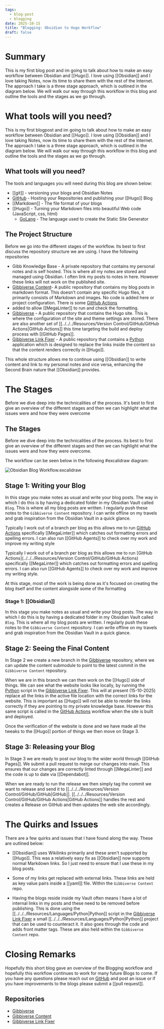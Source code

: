 ```yaml
---
tags:
  - blog-post
  - blogging
date: 2025-10-15
title: "Blogging: Obsidian to Hugo Workflow"
draft: false
---
```

# Summary

This is my first blog post and im going to talk about how to make an easy workflow between Obsidian and [[Hugo]]. I love using [[Obsidian]] and I love taking Notes, now its time to share them with the rest of the Internet. The approach I take is a three stage approach, which is outlined in the diagram below. We will walk our way through this workflow in this blog and outline the tools and the stages as we go through.

# What tools will you need?

This is my first blogpost and im going to talk about how to make an easy workflow between Obsidian and [[Hugo]]. I love using [[Obsidian]] and I love taking Notes, now its time to share them with the rest of the Internet. The approach I take is a three stage approach, which is outlined in the diagram below. We will walk our way through this workflow in this blog and outline the tools and the stages as we go through.

## What tools will you need?

The tools and languages you will need during this blog are shown below:

- [[git]] - versioning your blogs and Obsidian Notes
- [GitHub](https://github.com/ScottGibb) - Hosting your Repositories and publishing your [[Hugo]] Blog
- [[Markdown]] - The file format of your blogs
- [[Hugo]] - Turning your Markdown files into beautiful Web code (JavaScript, css, html)
  - [GoLang](../../../Resources/Languages/GoLang.md) - The language used to create the Static Site Generator

## The Project Structure

Before we go into the different stages of the workflow. Its best to first discuss the repository structure we are using. I have the following repositories

- Gibb Knowledge Base - A private repository that contains my personal notes and is self hosted. This is where all my notes are stored and managed using Obsidian. I often link my posts to notes in here. However these links will not work on the published site.
- [Gibbiverse Content](https://github.com/ScottGibb/blog-posts)- A public repository that contains my blog posts in markdown format. This doesn't contain any specific Hugo files, it primarily consists of Markdown and images. No code is added here or project configuration. There is some [GitHub Actions](../../../Resources/Version%20Control/GitHub/GitHub%20Actions.md)
- added to allow [[MegaLinter]] to run and check the formatting.
- [Gibbiverse](https://github.com/ScottGibb/Gibbiverse) - A public repository that contains the Hugo site. This is where the configuration of the site and theme settings are stored. There are also another set of [[../../../Resources/Version Control/GitHub/GitHub Actions|GitHub Actions]] this time targeting the build and deploy process with [[GitHub Pages]].
- [Gibbiverse Link Fixer](https://github.com/ScottGibb/Gibbiverse) - A public repository that contains a [Python](../../../Resources/Languages/Python.md) application which is designed to replace the links inside the content so that the content renders correctly in [[Hugo]].

This whole structure allows me to continue using [[Obsidian]] to write content and link to my personal notes and vice versa, enhancing the Second Brain nature that [[Obsidian]] provides.

# The Stages

Before we dive deep into the technicalities of the process. It's best to first give an overview of the different stages and then we can highlight what the issues were and how they were overcome

## The Stages

Before we dive deep into the technicalities of the process. Its best to first give an overview of the different stages and then we can highlight what the issues were and how they were overcome.

The workflow can be seen below in the following #excalidraw diagram:

![Obsidian Blog Workflow.excalidraw](Obsidian%20Blog%20Workflow.excalidraw.svg)

## Stage 1: Writing your Blog

In this stage you make notes as usual and write your blog posts. The way in which I do this is by having a dedicated folder in my Obsidian Vault called `Blog`. This is where all my blog posts are written. I regularly push these notes to the `Gibbiverse Content` repository. I can write offline on my travels and grab inspiration from the Obsidian Vault in a quick glance.

Typically I work out of a branch per blog as this allows me to run [GitHub Actions](../../../Resources/Version%20Control/GitHub/GitHub%20Actions.md) specifically [[MegaLinter]] which catches out formatting errors and spelling errors. I can also run  [[GitHub Agents]] to check over my work and improve my writing style

Typically I work out of a branch per blog as this allows me to run [GitHub Actions](../../../Resources/Version Control/GitHub/GitHub Actions) specifically [[MegaLinter]] which catches out formatting errors and spelling errors. I can also run  [[GitHub Agents]] to check over my work and improve my writing style.

At this stage, most of the work is being done as it's focused on creating the blog itself and the content alongside some of the formatting


### Stage 1: [[Obsidian]]

In this stage you make notes as usual and write your blog posts. The way in which I do this is by having a dedicated folder in my Obsidian Vault called `Blog`. This is where all my blog posts are written. I regularly push these notes to the `Gibbiverse Content` repository. I can write offline on my travels and grab inspiration from the Obsidian Vault in a quick glance.

## Stage 2: Seeing the Final Content

In Stage 2 we create a new branch in the [Gibbiverse](https://github.com/ScottGibb/Gibbiverse) repository, where we can update the content submodule to point to the latest commit in the `Gibbiverse Content` repository.

When we are in this branch we can then work on the [[Hugo]] side of things. We can see what the website looks like locally, by running the [Python](../../../Resources/Languages/Python.md) script in the [Gibbiverse Link Fixer](https://github.com/ScottGibb/Gibbiverse-Link-Fixer). This will at present (15-10-2025) replace all the links in the active file location with the correct links for the website. This is important as [[Hugo]] will not be able to render the links correctly if they are pointing to my private knowledge base. However this same script is called in the [GitHub Actions](../../../Resources/Version%20Control/GitHub/GitHub%20Actions.md) workflow when the site is built and deployed.

Once the verification of the website is done and we have made all the tweaks to the [[Hugo]] portion of things we then move on Stage 3.

## Stage 3: Releasing your Blog

In Stage 3 we are ready to post our blog to the wider world through [[GitHub Pages]].  We submit a pull request to merge our changes into main. This ensures that our changes are correctly linted through [[MegaLinter]] and the code is up to date via [[Dependabot]].

When we are ready to run the release we then simply tag the commit we want to release and send it to [[../../../Resources/Version Control/GitHub/GitHub|GitHub]]. [[../../../Resources/Version Control/GitHub/GitHub Actions|GitHub Actions]] handles the rest and creates a Release on GitHub and then updates the web site accordingly.

# The Quirks and Issues

There are a few quirks and issues that I have found along the way. These are outlined below:

- [[Obsidian]] uses Wikilinks primarily and these aren't supported by [[Hugo]]. This was a relatively easy fix as [[Obsidian]] now supports normal Markdown links. So I just need to ensure that I use these in my blog posts.

- Some of my links get replaced with external links. These links are held as key value pairs inside a [[yaml]] file. Within the `Gibbiverse Content` repo.

- Having the blogs reside inside my Vault often means I have a lot of internal links in my posts and these need to be removed before publishing. This is done using the [[../../../Resources/Languages/Python|Python]] script in the [Gibbiverse Link Fixer](https://github.com/ScottGibb/Gibbiverse-Link-Fixer) a small [[../../../Resources/Languages/Python|Python]] project that can be used to counteract it. It also goes through the code and adds front matter tags. These are also held within the `Gibbiverse Content` repo.

# Closing Remarks

Hopefully this short blog gave an overview of the Blogging workflow and hopefully this workflow continues to work for many future Blogs to come. If you have any questions please reach out on [GitHub](../../../Resources/Version%20Control/GitHub/GitHub.md) and post an issue or if you have improvements to the blogs please submit a [[pull request]].

## Repositories

- [Gibbiverse](https://github.com/ScottGibb/Gibbiverse)
- [Gibbiverse Content](https://github.com/ScottGibb/Gibbiverse-Content)
- [Gibbiverse Link Fixer](https://github.com/ScottGibb/Gibbiverse-Link-Fixer)
